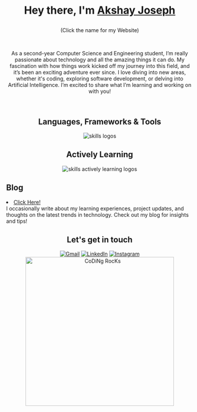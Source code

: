 <h1 align="center">
   
   Hey there, I'm [Akshay Joseph][WEBSITE] 
</h1>
 <p align="center">
    (Click the name for my Website)
 </p>

<br />

<div>
  <p align="center">
As a second-year Computer Science and Engineering student, I’m really passionate about technology and all the amazing things it can do. My fascination with how things work kicked off my journey into this field, and it’s been an exciting adventure ever since. I love diving into new areas, whether it's coding, exploring software development, or delving into Artificial Intelligence. I’m excited to share what I’m learning and working on with you!
 
  </p>
</div>
<br/>
<div align="center">
  <h2>Languages, Frameworks & Tools</h2>
  <img src="https://skillicons.dev/icons?i=git,github,html,css,c,py,mysql,vscode" alt="skills logos" />
  <br /> 
  <h2>Actively Learning</h3>
  <img src="https://skillicons.dev/icons?i=py,aws" alt="skills actively learning logos">
</div>

## Blog
<li><a href="https://akshayajoseph.github.io/My-Space/">Click Here!</a></li>
I occasionally write about my learning experiences, project updates, and thoughts on the latest trends in technology. Check out my blog for insights and tips!

<h2 align="center"> Let's get in touch </h2>
<div align="center">
  <a href="mailto:akshayjoseph003@gmail.com"><img alt="Gmail" src="https://img.shields.io/badge/Gmail-D14836?style=for-the-badge&logo=gmail&logoColor=white" /></a>
  <a href="www.linkedin.com/in/akshay-joseph-668b49285"><img alt="LinkedIn" src="https://img.shields.io/badge/linkedin-%230077B5.svg?style=for-the-badge&logo=linkedin&logoColor=white" /></a>
  <a href="https://www.instagram.com/akshay.a.joseph/"><img alt="Instagram" src="https://img.shields.io/badge/instagram-%23E4405F.svg?style=for-the-badge&logo=Instagram&logoColor=white" /></a>
</div>
  
[WEBSITE]: https://akshayajoseph.github.io/Personal-Website/



<div align="center">
   <img  src="https://github.com/SP-XD/SP-XD/blob/main/images/dev-working_rounded.gif?raw=true" href="https://github.com/sp-xd" alt="CoDiNg RocKs"  width="400px"/>
</div>
<!--
**AkshayAJoseph/AkshayAJoseph** is a ✨ _special_ ✨ repository because its `README.md` (this file) appears on your GitHub profile.

Here are some ideas to get you started:

- 🔭 I’m currently working on ...
- 🌱 I’m currently learning ...
- 👯 I’m looking to collaborate on ...
- 🤔 I’m looking for help with ...
- 💬 Ask me about ...
- 📫 How to reach me: ...
- 😄 Pronouns: ...
- ⚡ Fun fact: ...
-->
